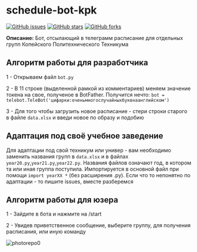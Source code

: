 # schedule-bot-kpk
[![GitHub issues](https://img.shields.io/github/issues/Foxius/schedule-bot-kpk?style=plastic)](https://github.com/Foxius/schedule-bot-kpk/issues) [![GitHub stars](https://img.shields.io/github/stars/Foxius/schedule-bot-kpk)](https://github.com/Foxius/schedule-bot-kpk/stargazers) [![GitHub forks](https://img.shields.io/github/forks/Foxius/schedule-bot-kpk)](https://github.com/Foxius/schedule-bot-kpk/network)

**Описание:** Бот, отсылающий в телеграмм расписание для отдельных групп Копейского Политехнического Техникума

## Алгоритм работы для разработчика

1 - Открываем файл `bot.py`

2 - В 11 строке (выделенной рамкой из комментариев) меняем значение токена на свое, полученое в BotFather. Получится нечто: `bot = telebot.TeleBot('цифарки:оченьмногослучайныхбуквнаанглийском')`

3 - Для того чтобы загрузить новое расписание - стери строки старого в файле `data.xlsx` и введи новое по образу и подобию

## Адаптация под своё учебное заведение

Для адаптации под свой техникум или универ - вам необходимо заменить названия групп в `data.xlsx` и в файлах `year20.py`,`year21.py`,`year22.py`. Названия файлов означают год, в котором та или иная группа поступила. Импортируется в основной файл при помощи `import yearXX *` (без расширения .py). Если что то непонятно по адаптации - то пишите issues, вместе разберемся

## Алгоритм работы для юзера

1 - Зайдите в бота и нажмите на /start

2 - Увидев приветственное сообщение, выберите группу, для получения расписания, или иную команду

![photorepo0](https://media.discordapp.net/attachments/927545383612203018/1008023931799732275/unknown.png)
